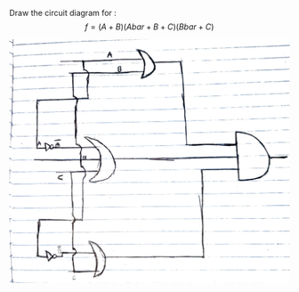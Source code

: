 Draw the circuit diagram for :
$$f = (A+B)(Abar+B+C)(Bbar+C)$$

![](CPS%20205/Document/Images/2022_11_28%206_05%20PM%20Office%20Lens.jpg)